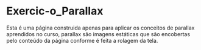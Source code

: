 # Exercic-o_Parallax
Esta é uma página construida apenas para aplicar os conceitos de parallax aprendidos no curso, parallax são imagens estáticas que são encobertas pelo conteúdo da página conforme é feita a rolagem da tela.
